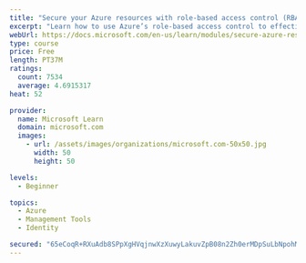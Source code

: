```yaml
---
title: "Secure your Azure resources with role-based access control (RBAC)"
excerpt: "Learn how to use Azure’s role-based access control to effectively manage your team’s access to Azure resources."
webUrl: https://docs.microsoft.com/en-us/learn/modules/secure-azure-resources-with-rbac/
type: course
price: Free
length: PT37M
ratings:
  count: 7534
  average: 4.6915317
heat: 52

provider:
  name: Microsoft Learn
  domain: microsoft.com
  images:
    - url: /assets/images/organizations/microsoft.com-50x50.jpg
      width: 50
      height: 50

levels:
  - Beginner

topics:
  - Azure
  - Management Tools
  - Identity

secured: "65eCoqR+RXuAdb8SPpXgHVqjnwXzXuwyLakuvZpB08n2Zh0erMDpSuLbNpohMJnFSwGnxPke02T+aFKzYkdD4akQGDvo244+2gVN2Gb52laYqEwDj2OOF5/bjbQrSRYLcYhAif9GLBLgic4dGYOjXouMEBuAnyc2d4fXzoQ2qLHEpsLJh1ZHcyhA99EM4sb5vgWx1U4fLHtmx4PG/vDDCv9gZbJ9SXFKNM3b0WqsO95p3nvrzwFZeEpy070Z9AlClf4n/CdyzXDqv6Yd/vlInKq1HpLLtMMkpCCLt+oIdAV2h0NGUX1ZMcMHdpOnsAS9yqI96QtI7rCForwJgPUwUD9KqUep/qN9vcp3TsB3URkdfuFbCkYI/dMf/bUu9POotIdTBskZj5xC9jl05z3wUYg6A357SzJds3PvdY3Cyuw=;2R0sHCjDMjPO4ITkuCKMwg=="
---
```


